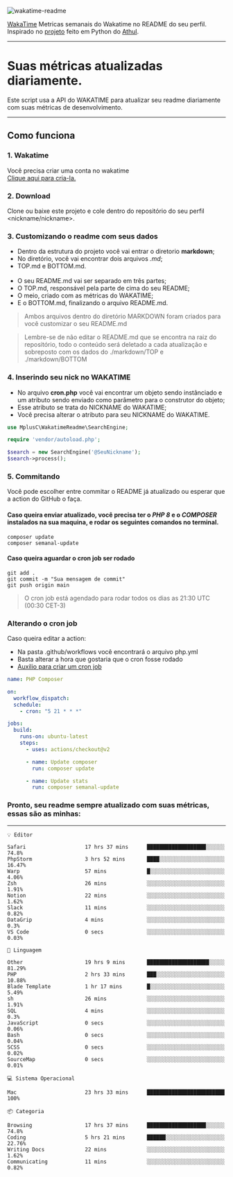![wakatime-readme](https://socialify.git.ci/bymatheus/wakatime-readme/image?description=1&descriptionEditable=M%C3%A9tricas%20semanais%20do%20Wakatime%20no%20seu%20README%20de%20perfil.&font=KoHo&forks=1&language=1&owner=1&pattern=Signal&stargazers=1&theme=Dark)

[WakaTime](https://wakatime.com) Metricas semanais do Wakatime no README do seu perfil. <br>
Inspirado no [projeto](https://github.com/athul/waka-readme) feito em Python do [Athul](https://github.com/athul).
___

# Suas métricas atualizadas diariamente.
Este script usa a API do WAKATIME para atualizar seu readme diariamente com suas métricas de desenvolvimento.

___

## Como funciona

### 1. Wakatime
Você precisa criar uma conta no wakatime <br>
[Clique aqui para cria-la.](https://wakatime.com) 

### 2. Download
Clone ou baixe este projeto e cole dentro do repositório do seu perfil <nickname/nickname>.

### 3. Customizando o readme com seus dados
- Dentro da estrutura do projeto você vai entrar o diretorio **markdown**;  
- No diretório, você vai encontrar dois arquivos *.md*;
- TOP.md e BOTTOM.md.
<br><br>
- O seu README.md vai ser separado em três partes; 
- O TOP.md, responsável pela parte de cima do seu README;
- O meio, criado com as métricas do WAKATIME;
- E o BOTTOM.md, finalizando o arquivo README.md.<br>

> Ambos arquivos dentro do diretório MARKDOWN foram criados para você customizar o seu README.md

> Lembre-se de não editar o README.md que se encontra na raiz do repositório, todo o conteúdo será deletado a cada atualização e sobreposto com os dados do ./markdown/TOP e ./markdown/BOTTOM

### 4. Inserindo seu nick no WAKATIME
- No arquivo **cron.php** você vai encontrar um objeto sendo instânciado e um atributo sendo enviado como parâmetro para o construtor do objeto;
- Esse atributo se trata do NICKNAME do WAKATIME;
- Você precisa alterar o atributo para seu NICKNAME do WAKATIME.

```php
use MplusC\WakatimeReadme\SearchEngine;

require 'vendor/autoload.php';

$search = new SearchEngine('@SeuNickname');
$search->process();
```

### 5. Commitando
Você pode escolher entre commitar o README já atualizado ou esperar que a action do GitHub o faça. <br>

#### Caso queira enviar atualizado, você precisa ter o *PHP 8* e o *COMPOSER* instalados na sua maquina, e rodar os seguintes comandos no terminal.
```composer
composer update
composer semanal-update 
```

#### Caso queira aguardar o cron job ser rodado 
```git 
git add .
git commit -m "Sua mensagem de commit"
git push origin main
```

>O cron job está agendado para rodar todos os dias as 21:30 UTC (00:30 CET-3) 

### Alterando o cron job
Caso queira editar a action:

- Na pasta .github/workflows você encontrará o arquivo php.yml
- Basta alterar a hora que gostaria que o cron fosse rodado
- [Auxilio para criar um cron job](https://crontab.guru)

```yml
name: PHP Composer

on:
  workflow_dispatch:
  schedule:
    - cron: "5 21 * * *"

jobs:
  build:
    runs-on: ubuntu-latest
    steps:
      - uses: actions/checkout@v2

      - name: Update composer
        run: composer update

      - name: Update stats
        run: composer semanal-update
```

### Pronto, seu readme sempre atualizado com suas métricas, essas são as minhas:

___
```text
💡 Editor

Safari                   17 hrs 37 mins      ███████████████████░░░░░░      74.8%
PhpStorm                 3 hrs 52 mins       ████░░░░░░░░░░░░░░░░░░░░░     16.47%
Warp                     57 mins             █░░░░░░░░░░░░░░░░░░░░░░░░      4.06%
Zsh                      26 mins             ░░░░░░░░░░░░░░░░░░░░░░░░░      1.91%
Notion                   22 mins             ░░░░░░░░░░░░░░░░░░░░░░░░░      1.62%
Slack                    11 mins             ░░░░░░░░░░░░░░░░░░░░░░░░░      0.82%
DataGrip                 4 mins              ░░░░░░░░░░░░░░░░░░░░░░░░░       0.3%
VS Code                  0 secs              ░░░░░░░░░░░░░░░░░░░░░░░░░      0.03%
```
```text
💬 Linguagem

Other                    19 hrs 9 mins       ████████████████████░░░░░     81.29%
PHP                      2 hrs 33 mins       ███░░░░░░░░░░░░░░░░░░░░░░     10.88%
Blade Template           1 hr 17 mins        █░░░░░░░░░░░░░░░░░░░░░░░░      5.49%
sh                       26 mins             ░░░░░░░░░░░░░░░░░░░░░░░░░      1.91%
SQL                      4 mins              ░░░░░░░░░░░░░░░░░░░░░░░░░       0.3%
JavaScript               0 secs              ░░░░░░░░░░░░░░░░░░░░░░░░░      0.06%
Bash                     0 secs              ░░░░░░░░░░░░░░░░░░░░░░░░░      0.04%
SCSS                     0 secs              ░░░░░░░░░░░░░░░░░░░░░░░░░      0.02%
SourceMap                0 secs              ░░░░░░░░░░░░░░░░░░░░░░░░░      0.01%
```
```text
💻 Sistema Operacional

Mac                      23 hrs 33 mins      █████████████████████████       100%
```
```text
📦 Categoria

Browsing                 17 hrs 37 mins      ███████████████████░░░░░░      74.8%
Coding                   5 hrs 21 mins       ██████░░░░░░░░░░░░░░░░░░░     22.76%
Writing Docs             22 mins             ░░░░░░░░░░░░░░░░░░░░░░░░░      1.62%
Communicating            11 mins             ░░░░░░░░░░░░░░░░░░░░░░░░░      0.82%
```
